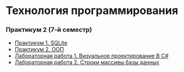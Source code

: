 # Технология программирования 

### Практикум 2 (7-й семестр)

* [Практикум 1. SQLite](pract2/lab1/README.md)
* [Практикум 2. ООП](pract2/lab2/README.md)
* [Лабораторная работа 1. Визуальное проектирование В С#](pract2/lab3/README.md)
* [Лабораторная работа 2. Строки массивы базы данных](pract2/lab4/README.md)